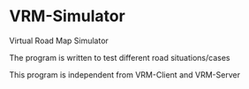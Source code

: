# VRM-Simulator
Virtual Road Map Simulator

The program is written to test different road situations/cases

This program is independent from VRM-Client and VRM-Server
